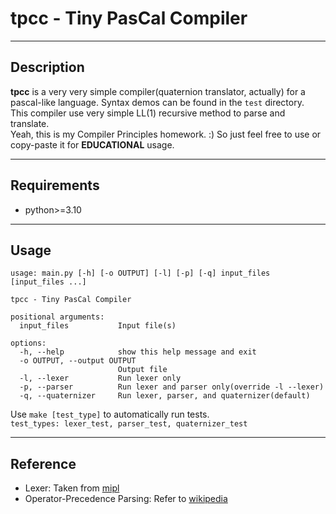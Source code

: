 # tpcc - Tiny PasCal Compiler

***

## Description
**tpcc** is a very very simple compiler(quaternion translator, actually) for a pascal-like language. Syntax demos can be found in the `test` directory.   
This compiler use very simple LL(1) recursive method to parse and translate.   
Yeah, this is my Compiler Principles homework. :) So just feel free to use or copy-paste it for **EDUCATIONAL** usage.   

***

## Requirements
 - python>=3.10   

***

## Usage
```
usage: main.py [-h] [-o OUTPUT] [-l] [-p] [-q] input_files [input_files ...]

tpcc - Tiny PasCal Compiler

positional arguments:
  input_files           Input file(s)

options:
  -h, --help            show this help message and exit
  -o OUTPUT, --output OUTPUT
                        Output file
  -l, --lexer           Run lexer only
  -p, --parser          Run lexer and parser only(override -l --lexer)
  -q, --quaternizer     Run lexer, parser, and quaternizer(default)
```   
Use ```make [test_type]``` to automatically run tests.   
```test_types: lexer_test, parser_test, quaternizer_test```

***

## Reference
 - Lexer: Taken from [mipl](https://github.com/duchenerc/mipl)
 - Operator-Precedence Parsing: Refer to [wikipedia](https://en.wikipedia.org/wiki/Operator-precedence_parser)

